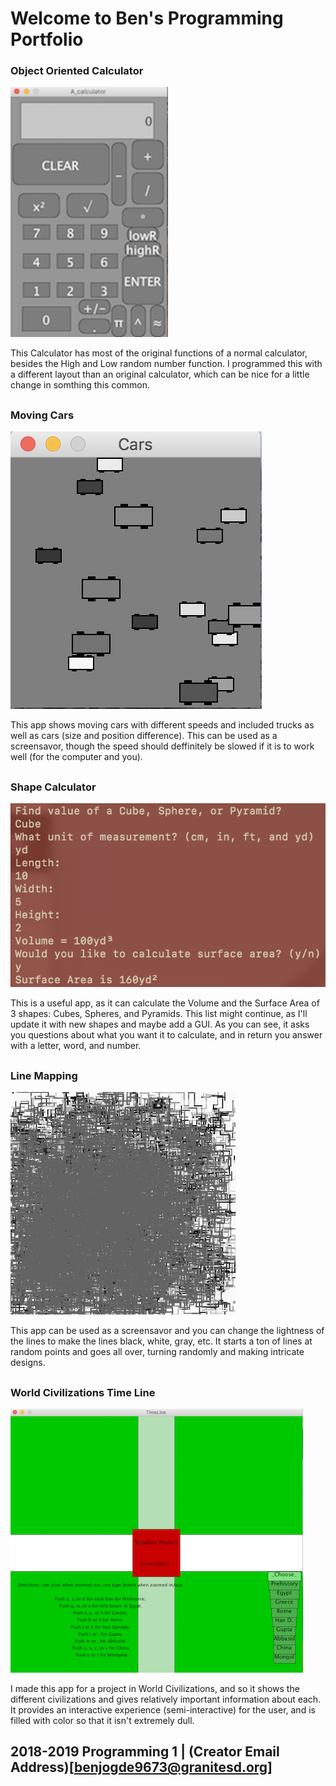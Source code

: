 # Welcome to Ben's Programming Portfolio

### Object Oriented Calculator
![Calculator](https://github.com/Designer998/B.2019O.Portfolio/blob/master/Calc/Calc.png?raw=true)

This Calculator has most of the original functions of a normal calculator, besides the High and Low random number function. I programmed this with a different layout than an original calculator, which can be nice for a little change in somthing this common.
##

### Moving Cars
![Moving cars](https://github.com/Designer998/B.2019O.Portfolio/blob/master/Cars/Cars.png?raw=true)

This app shows moving cars with different speeds and included trucks as well as cars (size and position difference). This can be used as a screensavor, though the speed should deffinitely be slowed if it is to work well (for the computer and you).
##

### Shape Calculator
![ShapeTester](https://github.com/Designer998/B.2019O.Portfolio/blob/master/ShapeTester/ShapeTester.png?raw=true)

This is a useful app, as it can calculate the Volume and the Surface Area of 3 shapes: Cubes, Spheres, and Pyramids. This list might continue, as I'll update it with new shapes and maybe add a GUI. As you can see, it asks you questions about what you want it to calculate, and in return you answer with a letter, word, and number.
##

### Line Mapping
![Lines](https://github.com/Designer998/B.2019O.Portfolio/blob/master/Lines/Lines.png?raw=true)

This app can be used as a screensavor and you can change the lightness of the lines to make the lines black, white, gray, etc. It starts a ton of lines at random points and goes all over, turning randomly and making intricate designs.
##

### World Civilizations Time Line
![TimeLine](https://github.com/Designer998/B.2019O.Portfolio/blob/master/TimeLine/TimeLine.png?raw=true)

I made this app for a project in World Civilizations, and so it shows the different civilizations and gives relatively important information about each. It provides an interactive experience (semi-interactive) for the user, and is filled with color so that it isn't extremely dull.

## 2018-2019 Programming 1 | (Creator Email Address)[benjogde9673@granitesd.org]
